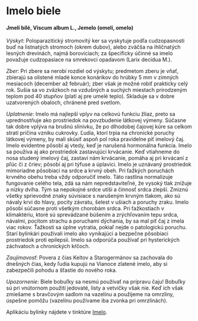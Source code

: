 Imelo biele
===========

#### Jmelí bílé, Viscum album L., Jemelo (omelí, omelo)

*Výskyt*: Poloparazitický stromovitý ker sa vyskytuje podľa cudzopasnosti buď na
listnatých stromoch (okrem dubov), alebo zväčša na ihličnatých lesných
drevinách, najmä boroviciach; za špecificky účinné sa imelo považuje
cudzopasiace na smrekovci opadavom (Larix decidua M.).

*Zber*: Pri zbere sa nerobí rozdiel od výskytu; predmetom zberu je vňať,
zbierajú sa olistené mladé konce konárikov do hrúbky 5 mm v zimných mesiacoch
(december až február); zber však je možné robiť prakticky celý rok. Sušia sa vo
zväzkoch na vzdušných a suchých miestach prirodzeným teplom pod 40 stupňov
(platí aj pre umelé teplo). Skladuje sa v dobre uzatvorených obaloch, chránené
pred svetlom.

*Uplatnenie*: Imelo má najlepší vplyv na celkovú funkciu žliaz, preto sa
uprednostňuje ako prostriedok na povzbudenie látkovej výmeny. Súčasne tak dobre
vplýva na brušnú slinivku, že po dlhodobej čajovej kúre sa celkom stratí príčina
vzniku cukrovky. Ľudia, ktorí trpia na chronické poruchy látkovej výmeny, by
mali skúsiť aspoň pol roka pravidelne piť imelový čaj. Imelo evidentne pôsobí aj
vtedy, keď je narušená hormonálna funkcia. Imelo sa používa aj ako prostriedok
zastavujúci krvácanie. Keď vtiahneme do nosa studený imelový čaj, zastaví nám
krvácanie, pomáha aj pri krvácaní z pľúc či z čriev; pôsobí aj pri týfuse a
úplavici. Imelo je uznávaný prostriedok mimoriadne pôsobiaci na srdce a krvný
obeh. Pri ťažkých poruchách krvného obehu treba vždy odporučiť imelo. Táto
rastlina normalizuje fungovanie celého tela, zdá sa nám nepredstaviteľné, že
vysoký tlak znižuje a nízky dvíha. Tým sa nepokojné srdce utíši a činnosť srdca
zlepší. Zmiznú všetky sprievodné znaky súvisiace s narušeným krvným tlakom, ako
sú návaly krvi do hlavy, pocity závratu, šelest v ušiach a poruchy zraku. Imelo
pôsobí súčasne proti všetkým chorobám srdca. Pri ťažkostiach v klimaktériu,
ktoré sú sprevádzané búšením a zrýchľovaním tepu srdca, návalmi, pocitom strachu
a poruchami dýchania, by sa mal piť čaj z imela viac rokov. Ťažkosti sa úplne
vytratia, pokiaľ nejde o patologickú poruchu. Starí bylinkári používali imelo
ako vynikajúci a bezpečne pôsobiaci prostriedok proti epilepsii. Imelo sa
odporúča používať pri hysterických záchvatoch a chronických kŕčoch.

*Zaujímavosť*: Povera z čias Keltov a Starogermánov sa zachovala do dnešných
čias, kedy ľudia kupujú na Vianoce zlatené imelo, aby si zabezpečili pohodu a
šťastie do nového roka.

*Upozornenie*: Biele bobuľky sa nesmú používať na prípravu čaju! Bobuľky sú pri
vnútornom použití jedovaté, listy a vetvičky však nie. Keď ich však zmiešame s
bravčovým sadlom na vazelínu a použijeme na omrzliny, úspešne pomôžu (vazelínu
používame iba zvonka pri omrzlinách).

Aplikáciu bylinky nájdete v tinktúre [Imelo](../tinktury/imelo).

